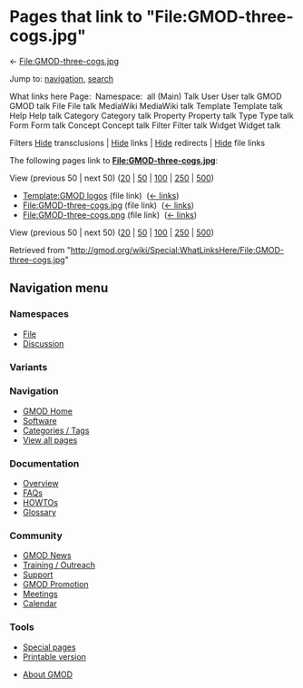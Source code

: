<div id="mw-page-base" class="noprint">

</div>

<div id="mw-head-base" class="noprint">

</div>

<div id="content" class="mw-body" role="main">

<span id="top"></span>

<div id="mw-js-message" style="display:none;">

</div>



# <span dir="auto">Pages that link to "File:GMOD-three-cogs.jpg"</span>

<div id="bodyContent">

<div id="contentSub">

←
[File:GMOD-three-cogs.jpg](/wiki/File:GMOD-three-cogs.jpg "File:GMOD-three-cogs.jpg")

</div>

<div id="jump-to-nav" class="mw-jump">

Jump to: [navigation](#mw-navigation), [search](#p-search)

</div>

<div id="mw-content-text">

What links here Page:  Namespace:  all (Main) Talk User User talk GMOD
GMOD talk File File talk MediaWiki MediaWiki talk Template Template talk
Help Help talk Category Category talk Property Property talk Type Type
talk Form Form talk Concept Concept talk Filter Filter talk Widget
Widget talk

Filters
[Hide](/mediawiki/index.php?title=Special:WhatLinksHere/File:GMOD-three-cogs.jpg&hidetrans=1 "Special:WhatLinksHere/File:GMOD-three-cogs.jpg")
transclusions \|
[Hide](/mediawiki/index.php?title=Special:WhatLinksHere/File:GMOD-three-cogs.jpg&hidelinks=1 "Special:WhatLinksHere/File:GMOD-three-cogs.jpg")
links \|
[Hide](/mediawiki/index.php?title=Special:WhatLinksHere/File:GMOD-three-cogs.jpg&hideredirs=1 "Special:WhatLinksHere/File:GMOD-three-cogs.jpg")
redirects \|
[Hide](/mediawiki/index.php?title=Special:WhatLinksHere/File:GMOD-three-cogs.jpg&hideimages=1 "Special:WhatLinksHere/File:GMOD-three-cogs.jpg")
file links

The following pages link to
**[File:GMOD-three-cogs.jpg](/wiki/File:GMOD-three-cogs.jpg "File:GMOD-three-cogs.jpg")**:

View (previous 50 \| next 50)
([20](/mediawiki/index.php?title=Special:WhatLinksHere/File:GMOD-three-cogs.jpg&limit=20 "Special:WhatLinksHere/File:GMOD-three-cogs.jpg")
\|
[50](/mediawiki/index.php?title=Special:WhatLinksHere/File:GMOD-three-cogs.jpg&limit=50 "Special:WhatLinksHere/File:GMOD-three-cogs.jpg")
\|
[100](/mediawiki/index.php?title=Special:WhatLinksHere/File:GMOD-three-cogs.jpg&limit=100 "Special:WhatLinksHere/File:GMOD-three-cogs.jpg")
\|
[250](/mediawiki/index.php?title=Special:WhatLinksHere/File:GMOD-three-cogs.jpg&limit=250 "Special:WhatLinksHere/File:GMOD-three-cogs.jpg")
\|
[500](/mediawiki/index.php?title=Special:WhatLinksHere/File:GMOD-three-cogs.jpg&limit=500 "Special:WhatLinksHere/File:GMOD-three-cogs.jpg"))

- [Template:GMOD logos](/wiki/Template:GMOD_logos "Template:GMOD logos")
  (file link) ‎ <span class="mw-whatlinkshere-tools">([←
  links](/mediawiki/index.php?title=Special:WhatLinksHere&target=Template%3AGMOD+logos "Special:WhatLinksHere"))</span>
- [File:GMOD-three-cogs.jpg](/wiki/File:GMOD-three-cogs.jpg "File:GMOD-three-cogs.jpg")
  (file link) ‎ <span class="mw-whatlinkshere-tools">([←
  links](/mediawiki/index.php?title=Special:WhatLinksHere&target=File%3AGMOD-three-cogs.jpg "Special:WhatLinksHere"))</span>
- [File:GMOD-three-cogs.png](/wiki/File:GMOD-three-cogs.png "File:GMOD-three-cogs.png")
  (file link) ‎ <span class="mw-whatlinkshere-tools">([←
  links](/mediawiki/index.php?title=Special:WhatLinksHere&target=File%3AGMOD-three-cogs.png "Special:WhatLinksHere"))</span>

View (previous 50 \| next 50)
([20](/mediawiki/index.php?title=Special:WhatLinksHere/File:GMOD-three-cogs.jpg&limit=20 "Special:WhatLinksHere/File:GMOD-three-cogs.jpg")
\|
[50](/mediawiki/index.php?title=Special:WhatLinksHere/File:GMOD-three-cogs.jpg&limit=50 "Special:WhatLinksHere/File:GMOD-three-cogs.jpg")
\|
[100](/mediawiki/index.php?title=Special:WhatLinksHere/File:GMOD-three-cogs.jpg&limit=100 "Special:WhatLinksHere/File:GMOD-three-cogs.jpg")
\|
[250](/mediawiki/index.php?title=Special:WhatLinksHere/File:GMOD-three-cogs.jpg&limit=250 "Special:WhatLinksHere/File:GMOD-three-cogs.jpg")
\|
[500](/mediawiki/index.php?title=Special:WhatLinksHere/File:GMOD-three-cogs.jpg&limit=500 "Special:WhatLinksHere/File:GMOD-three-cogs.jpg"))

</div>

<div class="printfooter">

Retrieved from
"<http://gmod.org/wiki/Special:WhatLinksHere/File:GMOD-three-cogs.jpg>"

</div>

<div id="catlinks" class="catlinks catlinks-allhidden">

</div>

<div class="visualClear">

</div>

</div>

</div>

<div id="mw-navigation">

## Navigation menu

<div id="mw-head">



<div id="left-navigation">

<div id="p-namespaces" class="vectorTabs" role="navigation"
aria-labelledby="p-namespaces-label">

### Namespaces

- <span id="ca-nstab-image"><a href="/wiki/File:GMOD-three-cogs.jpg" accesskey="c"
  title="View the file page [c]">File</a></span>
- <span id="ca-talk"><a
  href="/mediawiki/index.php?title=File_talk:GMOD-three-cogs.jpg&amp;action=edit&amp;redlink=1"
  accesskey="t"
  title="Discussion about the content page [t]">Discussion</a></span>

</div>

<div id="p-variants" class="vectorMenu emptyPortlet" role="navigation"
aria-labelledby="p-variants-label">

### 

### Variants[](#)

<div class="menu">

</div>

</div>

</div>





</div>

</div>

</div>

<div id="mw-panel">

<div id="p-logo" role="banner">

<a href="/wiki/Main_Page"
style="background-image: url(http://gmod.org/images/GMOD-cogs.png);"
title="Visit the main page"></a>

</div>

<div id="p-Navigation" class="portal" role="navigation"
aria-labelledby="p-Navigation-label">

### Navigation

<div class="body">

- <span id="n-GMOD-Home">[GMOD Home](/wiki/Main_Page)</span>
- <span id="n-Software">[Software](/wiki/GMOD_Components)</span>
- <span id="n-Categories-.2F-Tags">[Categories /
  Tags](/wiki/Categories)</span>
- <span id="n-View-all-pages">[View all
  pages](/wiki/Special:AllPages)</span>

</div>

</div>

<div id="p-Documentation" class="portal" role="navigation"
aria-labelledby="p-Documentation-label">

### Documentation

<div class="body">

- <span id="n-Overview">[Overview](/wiki/Overview)</span>
- <span id="n-FAQs">[FAQs](/wiki/Category:FAQ)</span>
- <span id="n-HOWTOs">[HOWTOs](/wiki/Category:HOWTO)</span>
- <span id="n-Glossary">[Glossary](/wiki/Glossary)</span>

</div>

</div>

<div id="p-Community" class="portal" role="navigation"
aria-labelledby="p-Community-label">

### Community

<div class="body">

- <span id="n-GMOD-News">[GMOD News](/wiki/GMOD_News)</span>
- <span id="n-Training-.2F-Outreach">[Training /
  Outreach](/wiki/Training_and_Outreach)</span>
- <span id="n-Support">[Support](/wiki/Support)</span>
- <span id="n-GMOD-Promotion">[GMOD
  Promotion](/wiki/GMOD_Promotion)</span>
- <span id="n-Meetings">[Meetings](/wiki/Meetings)</span>
- <span id="n-Calendar">[Calendar](/wiki/Calendar)</span>

</div>

</div>

<div id="p-tb" class="portal" role="navigation"
aria-labelledby="p-tb-label">

### Tools

<div class="body">

- <span id="t-specialpages"><a href="/wiki/Special:SpecialPages" accesskey="q"
  title="A list of all special pages [q]">Special pages</a></span>
- <span id="t-print"><a
  href="/mediawiki/index.php?title=Special:WhatLinksHere/File:GMOD-three-cogs.jpg&amp;printable=yes"
  rel="alternate" accesskey="p"
  title="Printable version of this page [p]">Printable version</a></span>

</div>

</div>

</div>

</div>

<div id="footer" role="contentinfo">

- <span id="footer-places-about">[About
  GMOD](/wiki/GMOD:About "GMOD:About")</span>

<!-- -->






</div>

